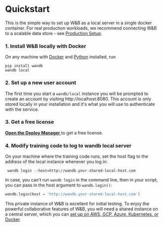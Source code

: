 # Quickstart

This is the simple way to set up W\&B as a local server in a single docker container. For real production workloads, we recommend connecting W\&B to a scalable data store - see [Production Setup](setup.md).

### 1. Install W\&B locally with Docker

On any machine with [Docker](https://www.docker.com) and [Python](https://www.python.org) installed, run

```
pip install wandb
wandb local
```

### **2. Set up a new user account**

The first time you start a `wandb/local` instance you will be prompted to create an account by visiting http://localhost:8080. This account is only stored locally in your installation and it's what you will use to authenticate with the service.

### 3. Get a free license

[**Open the Deploy Manager** ](https://deploy.wandb.ai/deploy)to get a free license.

### 4. Modify training code to log to wandb local server

On your machine where the training code runs, set the host flag to the address of the local instance whenever you log in:

```
 wandb login --host=http://wandb.your-shared-local-host.com
```

In case, you can't run `wandb login` in the command line, then in your script, you can pass in the host argument to `wandb.login()`:

```python
wandb.login(host = 'http://wandb.your-shared-local-host.com')
```

This private instance of W\&B is excellent for initial testing. To enjoy the powerful collaborative features of W\&B, you will need a shared instance on a central server, which you can [set up on AWS, GCP, Azure, Kubernetes, or Docker](https://docs.wandb.ai/self-hosted/setup).
